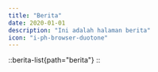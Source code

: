 ```yaml
---
title: "Berita"
date: 2020-01-01
description: "Ini adalah halaman berita"
icon: "i-ph-browser-duotone"
---
```


::berita-list{path="berita"}
::
